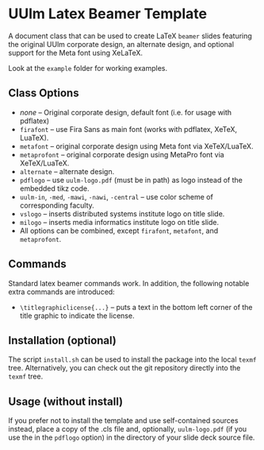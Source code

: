 UUlm Latex Beamer Template
==========================

A document class that can be used to create LaTeX `beamer` slides featuring the original UUlm corporate design, an alternate design, and optional support for the Meta font using XeLaTeX.

Look at the `example` folder for working examples.

Class Options
-------------
 * *none* – Original corporate design, default font (i.e. for usage with pdflatex)
 * `firafont`  – use Fira Sans as main font (works with pdflatex, XeTeX, LuaTeX).
 * `metafont`  – original corporate design using Meta font via XeTeX/LuaTeX.
 * `metaprofont`  – original corporate design using MetaPro font via XeTeX/LuaTeX.
 * `alternate` – alternate design.
 * `pdflogo` – use `uulm-logo.pdf` (must be in path) as logo instead of the embedded tikz code.
 * `uulm-in`, `-med`, `-mawi`, `-nawi`, `-central` – use color scheme of corresponding faculty.
 * `vslogo` – inserts distributed systems institute logo on title slide.
 * `milogo` – inserts media informatics institute logo on title slide.
 * All options can be combined, except `firafont`, `metafont`, and `metaprofont`.

Commands
--------

Standard latex beamer commands work. In addition, the following notable extra commands are introduced:

* `\titlegraphiclicense{...}` – puts a text in the bottom left corner of the title graphic to indicate the license.

Installation (optional)
-----------------------

The script `install.sh` can be used to install the package into the local `texmf` tree. Alternatively, you can check out the git repository directly into the `texmf` tree.

Usage (without install)
-----------------------

If you prefer not to install the template and use self-contained sources instead, place a copy of the .cls file and, optionally, `uulm-logo.pdf` (if you use the in the `pdflogo` option) in the directory of your slide deck source file.

